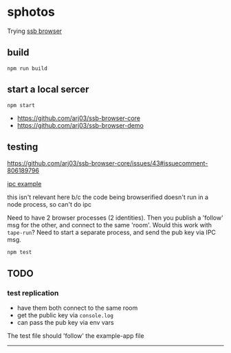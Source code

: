 # sphotos
Trying [ssb browser](https://github.com/arj03/ssb-browser-core)

## build
```
npm run build
```

## start a local sercer
```
npm start
```

* https://github.com/arj03/ssb-browser-core
* https://github.com/arj03/ssb-browser-demo


## testing
https://github.com/arj03/ssb-browser-core/issues/43#issuecomment-806189796

[ipc example](https://gist.github.com/ndelangen/3b2b981a4795e51ef4f8cf583764eb8a)

this isn't relevant here b/c the code being browserified doesn't run in a node process, so can't do ipc

Need to have 2 browser processes (2 identities). Then you publish a 'follow' msg for the other, and connect to the same 'room'. Would this work with `tape-run`? Need to start a separate process, and send the pub key via IPC msg.

```
npm test
```

## TODO
### test replication
* have them both connect to the same room
* get the public key via `console.log`
* can pass the pub key via env vars

The test file should 'follow' the example-app file

-------------------------------------------


